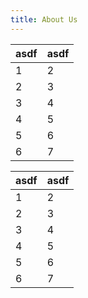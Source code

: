 ```yaml
---
title: About Us
---
```


|asdf|asdf|
|----|----|
|1|2
|2|3
|3|4
|4|5
|5|6
|6|7

|asdf|asdf|
|----|----|
|1|2
|2|3
|3|4
|4|5
|5|6
|6|7
